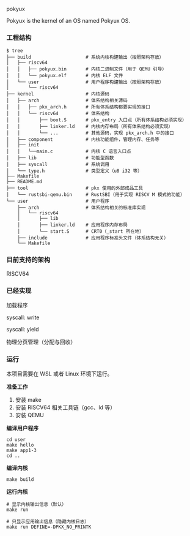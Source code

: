 pokyux

Pokyux is the kernel of an OS named Pokyux OS.

### 工程结构

```shell
$ tree
├── build                    # 系统内核构建输出（按照架构存放）
│   ├── riscv64
│   │   ├── pokyux.bin       # 内核二进制文件（用于 QEMU 引导）
│   │   └── pokyux.elf       # 内核 ELF 文件
│   └── user                 # 用户程序构建输出（按照架构存放）
│       └── riscv64
├── kernel                   # 内核源码
│   ├── arch                 # 体系结构相关源码
│   │   ├── pkx_arch.h       # 所有体系结构都要实现的接口
│   │   └── riscv64          # 体系结构
│   │       ├── boot.S       # pkx_entry 入口点（所有体系结构必须实现）
│   │       ├── linker.ld    # 内核内存布局（所有体系结构必须实现）
│   │       └── ...          # 其他源码，实现 pkx_arch.h 中的接口
│   ├── component            # 内核功能组件，管理内存、任务等
│   ├── init
│   │   └──main.c            # 内核 C 语言入口点
│   ├── lib                  # 功能型函数
│   ├── syscall              # 系统调用
│   └── type.h               # 类型定义（u8 i32 等）
├── Makefile
├── README.md
├── tool                     # pkx 使用的外部成品工具
│   └── rustsbi-qemu.bin     # RustSBI（用于实现 RISCV M 模式的功能）
└── user                     # 用户程序
    ├── arch                 # 体系结构相关的标准库实现
    │   └── riscv64
    │       ├── lib
    │       ├── linker.ld    # 应用程序内存布局
    │       └── start.S      # CRT0（_start 所在地）
    ├── include              # 应用程序标准头文件（体系结构无关）
    └── Makefile
```



### 目前支持的架构

RISCV64

### 已经实现

加载程序

syscall: write

syscall: yield

物理分页管理（分配与回收）

### 运行

本项目需要在 WSL 或者 Linux 环境下运行。

**准备工作**

1. 安装 make
2. 安装 RISCV64 相关工具链（gcc、ld 等）
3. 安装 QEMU

**编译用户程序**

```shell
cd user
make hello
make app1-3
cd ..
```

**编译内核**

```shell
make build
```

**运行内核**

```shell
# 显示内核输出信息（默认）
make run

# 只显示应用输出信息（隐藏内核日志）
make run DEFINE=-DPKX_NO_PRINTK
```

